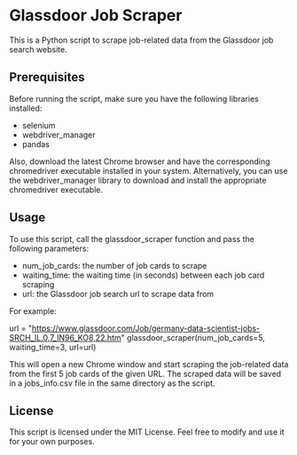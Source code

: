 # Glassdoor Job Scraper

This is a Python script to scrape job-related data from the Glassdoor job search website.

## Prerequisites

Before running the script, make sure you have the following libraries installed:

* selenium
* webdriver_manager
* pandas

Also, download the latest Chrome browser and have the corresponding chromedriver executable installed in your system. Alternatively, you can use the webdriver_manager library to download and install the appropriate chromedriver executable.

## Usage

To use this script, call the glassdoor_scraper function and pass the following parameters:

* num_job_cards: the number of job cards to scrape
* waiting_time: the waiting time (in seconds) between each job card scraping
* url: the Glassdoor job search url to scrape data from

For example:

url = "https://www.glassdoor.com/Job/germany-data-scientist-jobs-SRCH_IL.0,7_IN96_KO8,22.htm"
glassdoor_scraper(num_job_cards=5, waiting_time=3, url=url)

This will open a new Chrome window and start scraping the job-related data from the first 5 job cards of the given URL. The scraped data will be saved in a jobs_info.csv file in the same directory as the script.

## License

This script is licensed under the MIT License. Feel free to modify and use it for your own purposes.
